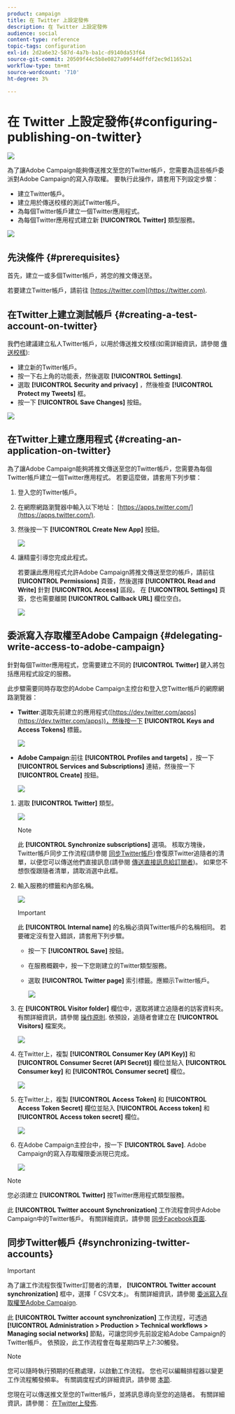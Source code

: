 ```yaml
---
product: campaign
title: 在 Twitter 上設定發佈
description: 在 Twitter 上設定發佈
audience: social
content-type: reference
topic-tags: configuration
exl-id: 2d2a6e32-587d-4a7b-ba1c-d9140da53f64
source-git-commit: 20509f44c5b8e0827a09f44dffdf2ec9d11652a1
workflow-type: tm+mt
source-wordcount: '710'
ht-degree: 3%

---
```


# 在 Twitter 上設定發佈{#configuring-publishing-on-twitter}

![](../../assets/v7-only.svg)

為了讓Adobe Campaign能夠傳送推文至您的Twitter帳戶，您需要為這些帳戶委派對Adobe Campaign的寫入存取權。 要執行此操作，請套用下列設定步驟：

* 建立Twitter帳戶。
* 建立用於傳送校樣的測試Twitter帳戶。
* 為每個Twitter帳戶建立一個Twitter應用程式。
* 為每個Twitter應用程式建立新 **[!UICONTROL Twitter]** 類型服務。

![](assets/social_diagram_twitter_service.png)

## 先決條件 {#prerequisites}

首先，建立一或多個Twitter帳戶，將您的推文傳送至。

若要建立Twitter帳戶，請前往 [https://twitter.com](https://twitter.com).

## 在Twitter上建立測試帳戶 {#creating-a-test-account-on-twitter}

我們也建議建立私人Twitter帳戶，以用於傳送推文校樣(如需詳細資訊，請參閱 [傳送校樣](../../social/using/publishing-on-twitter.md#sending-the-proof)):

* 建立新的Twitter帳戶。
* 按一下右上角的功能表，然後選取 **[!UICONTROL Settings]**.
* 選取 **[!UICONTROL Security and privacy]** ，然後檢查 **[!UICONTROL Protect my Tweets]** 框。
* 按一下 **[!UICONTROL Save Changes]** 按鈕。

![](assets/social_twitter_test_page.png)

## 在Twitter上建立應用程式 {#creating-an-application-on-twitter}

為了讓Adobe Campaign能夠將推文傳送至您的Twitter帳戶，您需要為每個Twitter帳戶建立一個Twitter應用程式。 若要這麼做，請套用下列步驟：

1. 登入您的Twitter帳戶。
1. 在網際網路瀏覽器中輸入以下地址： [https://apps.twitter.com/](https://apps.twitter.com/).
1. 然後按一下 **[!UICONTROL Create New App]** 按鈕。

   ![](assets/social_create_twitter_app_001.png)

1. 讓精靈引導您完成此程式。

   若要讓此應用程式允許Adobe Campaign將推文傳送至您的帳戶，請前往 **[!UICONTROL Permissions]** 頁簽，然後選擇 **[!UICONTROL Read and Write]** 針對 **[!UICONTROL Access]** 區段。 在 **[!UICONTROL Settings]** 頁簽，您也需要離開 **[!UICONTROL Callback URL]** 欄位空白。

   ![](assets/social_create_twitter_app_002.png)

## 委派寫入存取權至Adobe Campaign {#delegating-write-access-to-adobe-campaign}

針對每個Twitter應用程式，您需要建立不同的 **[!UICONTROL Twitter]** 鍵入將包括應用程式設定的服務。

此步驟需要同時存取您的Adobe Campaign主控台和登入您Twitter帳戶的網際網路瀏覽器：

* **Twitter**:選取先前建立的應用程式([https://dev.twitter.com/apps](https://dev.twitter.com/apps))，然後按一下 **[!UICONTROL Keys and Access Tokens]** 標籤。

   ![](assets/social_twitter_service_002.png)

* **Adobe Campaign**:前往 **[!UICONTROL Profiles and targets]** ，按一下 **[!UICONTROL Services and Subscriptions]** 連結，然後按一下 **[!UICONTROL Create]** 按鈕。

   ![](assets/social_twitter_service_007.png)

1. 選取 **[!UICONTROL Twitter]** 類型。

   ![](assets/social_twitter_service_008.png)

   >[!NOTE]
   >
   >此 **[!UICONTROL Synchronize subscriptions]** 選項。 核取方塊後，Twitter帳戶同步工作流程(請參閱 [同步Twitter帳戶](#synchronizing-twitter-accounts))會復原Twitter追隨者的清單，以便您可以傳送他們直接訊息(請參閱 [傳送直接訊息給訂閱者](../../social/using/publishing-on-twitter.md#sending-direct-messages-to-subscribers))。 如果您不想恢復跟隨者清單，請取消選中此框。

1. 輸入服務的標籤和內部名稱。

   ![](assets/social_twitter_service_009.png)

   >[!IMPORTANT]
   >
   >此 **[!UICONTROL Internal name]** 的名稱必須與Twitter帳戶的名稱相同。 若要確定沒有登入錯誤，請套用下列步驟。

   * 按一下 **[!UICONTROL Save]** 按鈕。
   * 在服務概觀中，按一下您剛建立的Twitter類型服務。
   * 選取 **[!UICONTROL Twitter page]** 索引標籤。應顯示Twitter帳戶。

      ![](assets/social_twitter_service_010.png)

1. 在 **[!UICONTROL Visitor folder]** 欄位中，選取將建立追隨者的訪客資料夾。 有關詳細資訊，請參閱 [操作原則](../../social/using/publishing-on-twitter.md#operating-principle). 依預設，追隨者會建立在 **[!UICONTROL Visitors]** 檔案夾。

   ![](assets/social_twitter_service_010_b.png)

1. 在Twitter上，複製 **[!UICONTROL Consumer Key (API Key)]** 和 **[!UICONTROL Consumer Secret (API Secret)]** 欄位並貼入 **[!UICONTROL Consumer key]** 和 **[!UICONTROL Consumer secret]** 欄位。

   ![](assets/social_twitter_service_012.png)

1. 在Twitter上，複製 **[!UICONTROL Access Token]** 和 **[!UICONTROL Access Token Secret]** 欄位並貼入 **[!UICONTROL Access token]** 和 **[!UICONTROL Access token secret]** 欄位。

   ![](assets/social_twitter_service_013.png)

1. 在Adobe Campaign主控台中，按一下 **[!UICONTROL Save]**. Adobe Campaign的寫入存取權限委派現已完成。

   ![](assets/social_twitter_service_014.png)

>[!NOTE]
>
>您必須建立 **[!UICONTROL Twitter]** 按Twitter應用程式類型服務。

此 **[!UICONTROL Twitter account Synchronization]** 工作流程會同步Adobe Campaign中的Twitter帳戶。 有關詳細資訊，請參閱 [同步Facebook頁面](../../social/using/publishing-on-facebook-walls.md#synchronizing-facebook-pages).

## 同步Twitter帳戶 {#synchronizing-twitter-accounts}

>[!IMPORTANT]
>
>為了讓工作流程恢復Twitter訂閱者的清單， **[!UICONTROL Twitter account synchronization]** 框中，選擇「 CSV文本」。 有關詳細資訊，請參閱 [委派寫入存取權至Adobe Campaign](#delegating-write-access-to-adobe-campaign).

此 **[!UICONTROL Twitter account synchronization]** 工作流程，可透過 **[!UICONTROL Administration > Production > Technical workflows > Managing social networks]** 節點，可讓您同步先前設定給Adobe Campaign的Twitter帳戶。 依預設，此工作流程會在每星期四早上7:30觸發。

>[!NOTE]
>
>您可以隨時執行預期的任務處理，以啟動工作流程。 您也可以編輯排程器以變更工作流程觸發頻率。 有關調度程式的詳細資訊，請參閱 [本節](../../workflow/using/scheduler.md).

您現在可以傳送推文至您的Twitter帳戶，並將訊息導向至您的追隨者。 有關詳細資訊，請參閱： [在Twitter上發佈](../../social/using/publishing-on-twitter.md).
